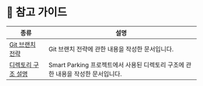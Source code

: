 # 🫡 참고 가이드

| 종류 | 설명 |
|--|--|
| [Git 브랜치 전략](./branch_management.md) | Git 브랜치 전략에 관한 내용을 작성한 문서입니다. |
| [디렉토리 구조 설명](./directory_structure.md) | Smart Parking 프로젝트에서 사용된 디렉토리 구조에 관한 내용을 작성한 문서입니다. |